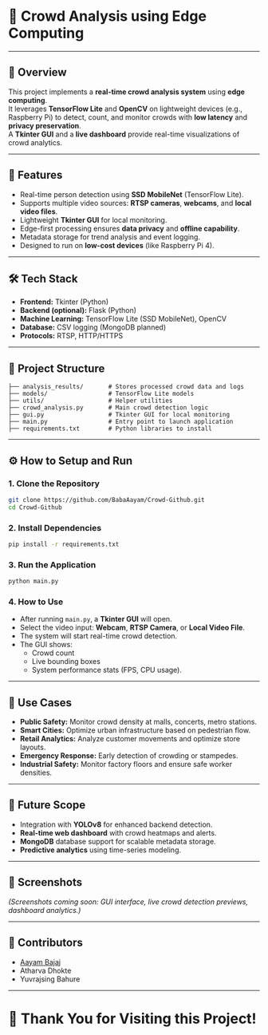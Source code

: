 # 🚀 Crowd Analysis using Edge Computing

---

## 🧠 Overview

This project implements a **real-time crowd analysis system** using **edge computing**.  
It leverages **TensorFlow Lite** and **OpenCV** on lightweight devices (e.g., Raspberry Pi) to detect, count, and monitor crowds with **low latency** and **privacy preservation**.  
A **Tkinter GUI** and a **live dashboard** provide real-time visualizations of crowd analytics.

---

## 🌟 Features

- Real-time person detection using **SSD MobileNet** (TensorFlow Lite).
- Supports multiple video sources: **RTSP cameras**, **webcams**, and **local video files**.
- Lightweight **Tkinter GUI** for local monitoring.
- Edge-first processing ensures **data privacy** and **offline capability**.
- Metadata storage for trend analysis and event logging.
- Designed to run on **low-cost devices** (like Raspberry Pi 4).

---

## 🛠 Tech Stack

- **Frontend:** Tkinter (Python)
- **Backend (optional):** Flask (Python)
- **Machine Learning:** TensorFlow Lite (SSD MobileNet), OpenCV
- **Database:** CSV logging (MongoDB planned)
- **Protocols:** RTSP, HTTP/HTTPS

---

## 📁 Project Structure

```plaintext
├── analysis_results/       # Stores processed crowd data and logs
├── models/                 # TensorFlow Lite models
├── utils/                  # Helper utilities
├── crowd_analysis.py       # Main crowd detection logic
├── gui.py                  # Tkinter GUI for local monitoring
├── main.py                 # Entry point to launch application
├── requirements.txt        # Python libraries to install
```

---

## ⚙️ How to Setup and Run

### 1. Clone the Repository
```bash
git clone https://github.com/BabaAayam/Crowd-Github.git
cd Crowd-Github
```

### 2. Install Dependencies
```bash
pip install -r requirements.txt
```

### 3. Run the Application
```bash
python main.py
```

### 4. How to Use
- After running `main.py`, a **Tkinter GUI** will open.
- Select the video input: **Webcam**, **RTSP Camera**, or **Local Video File**.
- The system will start real-time crowd detection.
- The GUI shows:
  - Crowd count
  - Live bounding boxes
  - System performance stats (FPS, CPU usage).

---

## 🎯 Use Cases

- **Public Safety:** Monitor crowd density at malls, concerts, metro stations.
- **Smart Cities:** Optimize urban infrastructure based on pedestrian flow.
- **Retail Analytics:** Analyze customer movements and optimize store layouts.
- **Emergency Response:** Early detection of crowding or stampedes.
- **Industrial Safety:** Monitor factory floors and ensure safe worker densities.

---

## 🔮 Future Scope

- Integration with **YOLOv8** for enhanced backend detection.
- **Real-time web dashboard** with crowd heatmaps and alerts.
- **MongoDB** database support for scalable metadata storage.
- **Predictive analytics** using time-series modeling.

---

## 📸 Screenshots

_(Screenshots coming soon: GUI interface, live crowd detection previews, dashboard analytics.)_

---

## 👥 Contributors

- [Aayam Bajaj](https://github.com/BabaAayam)
- Atharva Dhokte
- Yuvrajsing Bahure

---

# 🎉 Thank You for Visiting this Project!
